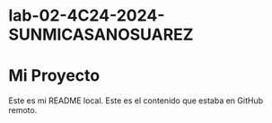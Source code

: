 # lab-02-4C24-2024-SUNMICASANOSUAREZ 
# Mi Proyecto
Este es mi README local.
Este es el contenido que estaba en GitHub remoto.

